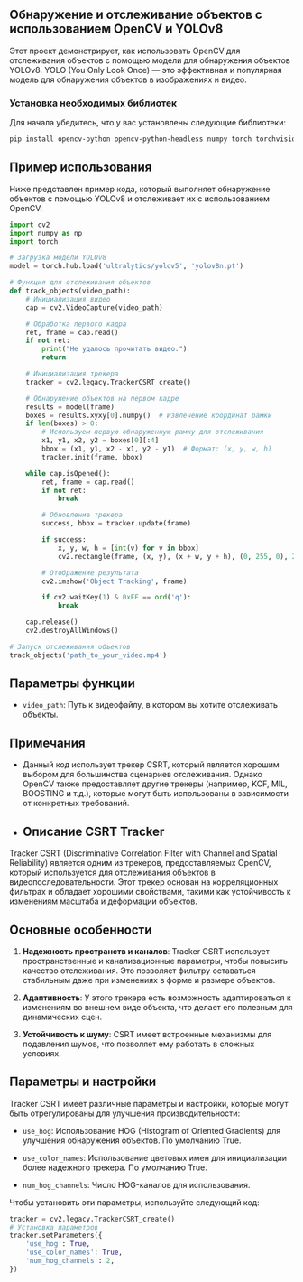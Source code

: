 ## Обнаружение и отслеживание объектов с использованием OpenCV и YOLOv8

Этот проект демонстрирует, как использовать OpenCV для отслеживания объектов с помощью модели для обнаружения объектов YOLOv8. YOLO (You Only Look Once) — это эффективная и популярная модель для обнаружения объектов в изображениях и видео.

### Установка необходимых библиотек

Для начала убедитесь, что у вас установлены следующие библиотеки:

```bash
pip install opencv-python opencv-python-headless numpy torch torchvision opencv-contrib-python
```

## Пример использования
Ниже представлен пример кода, который выполняет обнаружение объектов с помощью YOLOv8 и отслеживает их с использованием OpenCV.

```python
import cv2
import numpy as np
import torch

# Загрузка модели YOLOv8
model = torch.hub.load('ultralytics/yolov5', 'yolov8n.pt')

# Функция для отслеживания объектов
def track_objects(video_path):
    # Инициализация видео
    cap = cv2.VideoCapture(video_path)

    # Обработка первого кадра
    ret, frame = cap.read()
    if not ret:
        print("Не удалось прочитать видео.")
        return

    # Инициализация трекера
    tracker = cv2.legacy.TrackerCSRT_create()

    # Обнаружение объектов на первом кадре
    results = model(frame)
    boxes = results.xyxy[0].numpy()  # Извлечение координат рамки
    if len(boxes) > 0:
        # Используем первую обнаруженную рамку для отслеживания
        x1, y1, x2, y2 = boxes[0][:4]
        bbox = (x1, y1, x2 - x1, y2 - y1)  # Формат: (x, y, w, h)
        tracker.init(frame, bbox)

    while cap.isOpened():
        ret, frame = cap.read()
        if not ret:
            break

        # Обновление трекера
        success, bbox = tracker.update(frame)

        if success:
            x, y, w, h = [int(v) for v in bbox]
            cv2.rectangle(frame, (x, y), (x + w, y + h), (0, 255, 0), 2)

        # Отображение результата
        cv2.imshow('Object Tracking', frame)

        if cv2.waitKey(1) & 0xFF == ord('q'):
            break

    cap.release()
    cv2.destroyAllWindows()

# Запуск отслеживания объектов
track_objects('path_to_your_video.mp4')
```

## Параметры функции
- `video_path`: Путь к видеофайлу, в котором вы хотите отслеживать объекты.

## Примечания
- Данный код использует трекер CSRT, который является хорошим выбором для большинства сценариев отслеживания. Однако OpenCV также предоставляет другие трекеры (например, KCF, MIL, BOOSTING и т.д.), которые могут быть использованы в зависимости от конкретных требований.

- ## Описание CSRT Tracker

Tracker CSRT (Discriminative Correlation Filter with Channel and Spatial Reliability) является одним из трекеров, предоставляемых OpenCV, который используется для отслеживания объектов в видеопоследовательности. Этот трекер основан на корреляционных фильтрах и обладает хорошими свойствами, такими как устойчивость к изменениям масштаба и деформации объектов.

## Основные особенности

1. **Надежность пространств и каналов**: Tracker CSRT использует пространственные и канализационные параметры, чтобы повысить качество отслеживания. Это позволяет фильтру оставаться стабильным даже при изменениях в форме и размере объектов.

2. **Адаптивность**: У этого трекера есть возможность адаптироваться к изменениям во внешнем виде объекта, что делает его полезным для динамических сцен.

3. **Устойчивость к шуму**: CSRT имеет встроенные механизмы для подавления шумов, что позволяет ему работать в сложных условиях.

## Параметры и настройки
Tracker CSRT имеет различные параметры и настройки, которые могут быть отрегулированы для улучшения производительности:

- `use_hog`: Использование HOG (Histogram of Oriented Gradients) для улучшения обнаружения объектов. По умолчанию True.

- `use_color_names`: Использование цветовых имен для инициализации более надежного трекера. По умолчанию True.

- `num_hog_channels`: Число HOG-каналов для использования.

Чтобы установить эти параметры, используйте следующий код:

```python
tracker = cv2.legacy.TrackerCSRT_create()
# Установка параметров
tracker.setParameters({
    'use_hog': True,
    'use_color_names': True,
    'num_hog_channels': 2,
})
```
